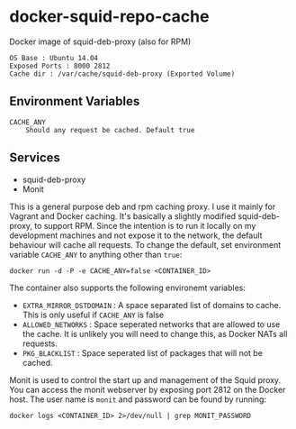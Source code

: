 docker-squid-repo-cache
=======================

Docker image of squid-deb-proxy (also for RPM)

    OS Base : Ubuntu 14.04
    Exposed Ports : 8000 2812
    Cache dir : /var/cache/squid-deb-proxy (Exported Volume)

Environment Variables
---------------------
    CACHE_ANY
        Should any request be cached. Default true

Services
--------

  * squid-deb-proxy
  * Monit

This is a general purpose deb and rpm caching proxy. I use it mainly for Vagrant and Docker caching.
It's basically a slightly modified squid-deb-proxy, to support RPM. Since the intention is to run it
locally on my development machines and not expose it to the network, the default behaviour will cache all requests.
To change the default, set environment variable `CACHE_ANY` to anything other than `true`:

  `docker run -d -P -e CACHE_ANY=false <CONTAINER_ID>`

The container also supports the following environemt variables:

  * `EXTRA_MIRROR_DSTDOMAIN` : A space separated list of domains to cache. This is only useful if
    `CACHE_ANY` is false
  * `ALLOWED_NETWORKS` : Space seperated networks that are allowed to use the cache. It is unlikely you will need to 
    change this, as Docker NATs all requests.
  * `PKG_BLACKLIST` : Space seperated list of packages that will not be cached.

Monit is used to control the start up and management of the Squid proxy. You can access the monit webserver
by exposing port 2812 on the Docker host. The user name is `monit` and password can be found by running:

    docker logs <CONTAINER_ID> 2>/dev/null | grep MONIT_PASSWORD

